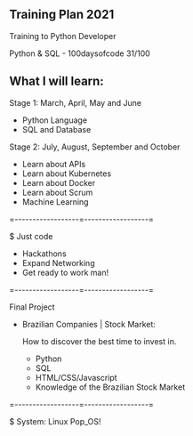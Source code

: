 ## Training Plan 2021

Training to Python Developer

Python & SQL - 100daysofcode 31/100

## What I will learn:

Stage 1: March, April, May and June

* Python Language
* SQL and Database

Stage 2: July, August, September and October

* Learn about APIs
* Learn about Kubernetes
* Learn about Docker
* Learn about Scrum
* Machine Learning

=------------------=------------------=

$ Just code

- Hackathons
- Expand Networking
- Get ready to work man!

=------------------=------------------=

Final Project

* Brazilian Companies | Stock Market:
  
  How to discover the best time to invest in.
    * Python
    * SQL
    * HTML/CSS/Javascript
    * Knowledge of the Brazilian Stock Market
  
=------------------=------------------=

$ System: Linux Pop_OS!
